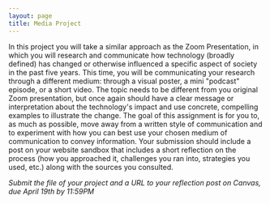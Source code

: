 ```yaml
---
layout: page
title: Media Project
---
```


In this project you will take a similar approach as the Zoom Presentation, in which you will research and communicate how technology (broadly defined) has changed or otherwise influenced a specific aspect of society in the past five years. This time, you will be communicating your research through a different medium: through a visual poster, a mini "podcast" episode, or a short video. The topic needs to be different from you original Zoom presentation, but once again should have a clear message or interpretation about the technology's impact and use concrete, compelling examples to illustrate the change. The goal of this assignment is for you to, as much as possible, move away from a written style of communication and to experiment with how you can best use your chosen medium of communication to convey information. Your submission should include a post on your website sandbox that includes a short reflection on the process (how you approached it, challenges you ran into, strategies you used, etc.) along with the sources you consulted. 

*Submit the file of your project and a URL to your reflection post on Canvas, due April 19th by 11:59PM*